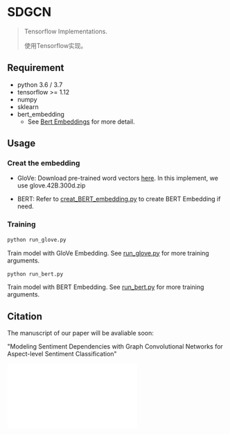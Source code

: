 # SDGCN
 
> Tensorflow Implementations.
>
>
> 使用Tensorflow实现。



## Requirement
* python 3.6 / 3.7
* tensorflow >= 1.12
* numpy 
* sklearn 
* bert_embedding
  * See [Bert Embeddings](https://github.com/imgarylai/bert-embedding) for more detail.


## Usage
### Creat the embedding
* GloVe: Download pre-trained word vectors [here](https://github.com/stanfordnlp/GloVe#download-pre-trained-word-vectors). In this implement, we use glove.42B.300d.zip

* BERT: Refer to [creat_BERT_embedding.py](./data/creat_BERT_embedding.py) to create BERT Embedding if need.

### Training

```sh
python run_glove.py 
```
Train model with GloVe Embedding. See [run_glove.py](./run_glove.py) for more training arguments.

```sh
python run_bert.py 
```
Train model with BERT Embedding. See [run_bert.py](./run_bert.py) for more training arguments. 
## Citation
The manuscript of our paper will be avaliable soon:

"Modeling Sentiment Dependencies with Graph Convolutional Networks for Aspect-level Sentiment Classification"

![sdgcn_img](assets/GCNmodel.pdf)

